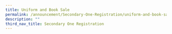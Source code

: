 ```yaml
---
title: Uniform and Book Sale
permalink: /announcement/Secondary-One-Registration/uniform-and-book-sale
description: ""
third_nav_title: Secondary One Registration
---
```

